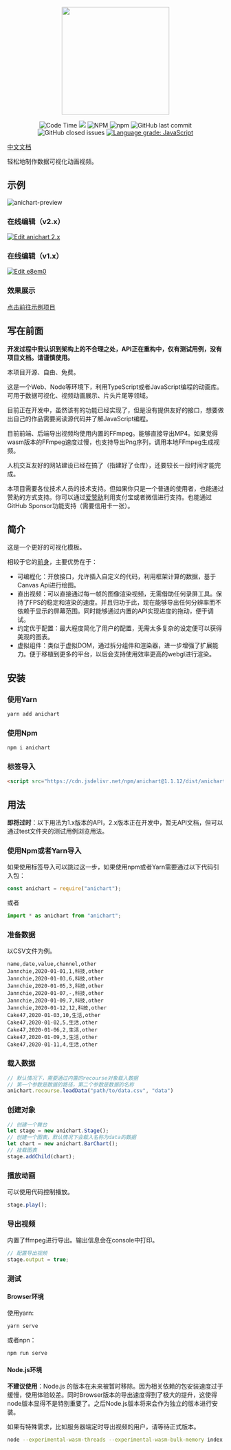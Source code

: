 <p align="center">
    <img height="250px" src="https://github.com/Jannchie/anichart.js/blob/master/public/image/ANI.png?raw=true"><br/>
</p>

<p align="center">
    <img alt="Code Time" src="https://img.shields.io/endpoint?style=flat-square&url=https://codetime-api.datreks.com/badge/2?logoColor=white%26project=anichart%26recentMS=0%26showProject=false" />
    <img src="https://data.jsdelivr.com/v1/package/npm/anichart/badge">
    <img alt="NPM" src="https://img.shields.io/npm/l/anichart?style=flat-square">
    <img alt="npm" src="https://img.shields.io/npm/v/anichart?style=flat-square">
    <img alt="GitHub last commit" src="https://img.shields.io/github/last-commit/Jannchie/anichart.js?style=flat-square">
    <img alt="GitHub closed issues" src="https://img.shields.io/github/issues-closed/Jannchie/anichart.js?style=flat-square">
    <a href="https://lgtm.com/projects/g/Jannchie/anichart.js/context:javascript"><img alt="Language grade: JavaScript" src="https://img.shields.io/lgtm/grade/javascript/g/Jannchie/anichart.js.svg?style=flat-square&logo=lgtm&logoWidth=18"/></a>
</p>

[中文文档](https://anichart-doc.netlify.app/)

轻松地制作数据可视化动画视频。

## 示例

![anichart-preview](/public/image/anichart-preview.png)

### 在线编辑（v2.x）

[![Edit anichart 2.x](https://codesandbox.io/static/img/play-codesandbox.svg)](https://codesandbox.io/s/anichart-2x-m3xbz?fontsize=14&hidenavigation=1&theme=dark)

### 在线编辑（v1.x）

<a href="https://codesandbox.io/s/dreamy-microservice-e8em0?fontsize=14&hidenavigation=1&theme=dark&view=preview">
    <img alt="Edit e8em0" src="https://codesandbox.io/static/img/play-codesandbox.svg">
</a>

### 效果展示

[点击前往示例项目](https://jannchie.github.io/anichart.io/en/demo-list)

## 写在前面

**开发过程中我认识到架构上的不合理之处，API正在重构中，仅有测试用例，没有项目文档。请谨慎使用。**

本项目开源、自由、免费。

这是一个Web、Node等环境下，利用TypeScript或者JavaScript编程的动画库。可用于数据可视化、视频动画展示、片头片尾等领域。

目前正在开发中，虽然该有的功能已经实现了，但是没有提供友好的接口，想要做出自己的作品需要阅读源代码并了解JavaScript编程。

目前前端、后端导出视频均使用内置的FFmpeg。能够直接导出MP4。如果觉得wasm版本的FFmpeg速度过慢，也支持导出Png序列，调用本地FFmpeg生成视频。

人机交互友好的网站建设已经在搞了（指建好了仓库），还要较长一段时间才能完成。

本项目需要各位技术人员的技术支持。但如果你只是一个普通的使用者，也能通过赞助的方式支持。你可以通过[爱赞助](https://azz.net/jannchie)利用支付宝或者微信进行支持。也能通过GitHub Sponsor功能支持（需要信用卡一张）。

## 简介

这是一个更好的可视化模板。

相较于它的[前身](https://github.com/Jannchie/Historical-ranking-data-visualization-based-on-js)，主要优势在于：

- 可编程化：开放接口，允许插入自定义的代码，利用框架计算的数据，基于Canvas Api进行绘图。
- 直出视频：可以直接通过每一帧的图像渲染视频，无需借助任何录屏工具。保持了FPS的稳定和渲染的速度。并且归功于此，现在能够导出任何分辨率而不依赖于显示的屏幕范围。同时能够通过内置的API实现进度的拖动，便于调试。
- 约定优于配置：最大程度简化了用户的配置，无需太多复杂的设定便可以获得美观的图表。
- 虚拟组件：类似于虚拟DOM，通过拆分组件和渲染器，进一步增强了扩展能力。便于移植到更多的平台，以后会支持使用效率更高的webgl进行渲染。

## 安装

### 使用Yarn

```bash
yarn add anichart
```

### 使用Npm

```bash
npm i anichart
```

### 标签导入

```html
<script src="https://cdn.jsdelivr.net/npm/anichart@1.1.12/dist/anichart.min.js"></script>
```

## 用法

**即将过时**：以下用法为1.x版本的API，2.x版本正在开发中，暂无API文档，但可以通过test文件夹的测试用例浏览用法。

### 使用Npm或者Yarn导入

如果使用标签导入可以跳过这一步，如果使用npm或者Yarn需要通过以下代码引入包：

``` js
const anichart = require("anichart");
```

或者

``` js
import * as anichart from "anichart";
```

### 准备数据

以CSV文件为例。

``` csv
name,date,value,channel,other
Jannchie,2020-01-01,1,科技,other
Jannchie,2020-01-03,6,科技,other
Jannchie,2020-01-05,3,科技,other
Jannchie,2020-01-07,-,科技,other
Jannchie,2020-01-09,7,科技,other
Jannchie,2020-01-12,12,科技,other
Cake47,2020-01-03,10,生活,other
Cake47,2020-01-02,5,生活,other
Cake47,2020-01-06,2,生活,other
Cake47,2020-01-09,3,生活,other
Cake47,2020-01-11,4,生活,other
```

### 载入数据

```js
// 默认情况下，需要通过内置的recourse对象载入数据
// 第一个参数是数据的路径，第二个参数是数据的名称
anichart.recourse.loadData("path/to/data.csv", "data")
```

### 创建对象

```js
// 创建一个舞台
let stage = new anichart.Stage();
// 创建一个图表，默认情况下会载入名称为data的数据
let chart = new anichart.BarChart();
// 挂载图表
stage.addChild(chart);
```

### 播放动画

可以使用代码控制播放。

```js
stage.play();
```

### 导出视频

内置了ffmpeg进行导出。输出信息会在console中打印。

```js
// 配置导出视频
stage.output = true;
```

### 测试

#### Browser环境

使用yarn:

```bash
yarn serve
```

或者npn：

```bash
npm run serve
```

#### Node.js环境

**不建议使用**：Node.js 的版本在未来被暂时移除。因为相关依赖的包安装速度过于缓慢，使用体验较差。同时Browser版本的导出速度得到了极大的提升，这使得node版本显得不是特别重要了。之后Node.js版本将来会作为独立的版本进行安装。

如果有特殊需求，比如服务器端定时导出视频的用户，请等待正式版本。

```bash
node --experimental-wasm-threads --experimental-wasm-bulk-memory index.js
```
